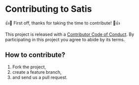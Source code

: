 # Contributing to Satis

:+1::tada: First off, thanks for taking the time to contribute! :tada::+1:

This project is released with a <a href="http://contributor-covenant.org/version/1/4/">Contributor Code of Conduct</a>. By participating in this project you agree to abide by its terms.

## How to contribute?

1. Fork the project, 
2. create a feature branch, 
3. and send us a pull request.
